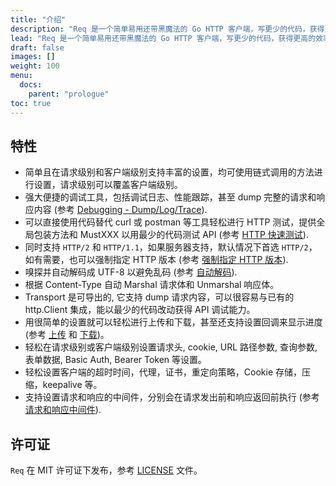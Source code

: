 ```yaml
---
title: "介绍"
description: "Req 是一个简单易用还带黑魔法的 Go HTTP 客户端，写更少的代码，获得更高的效率."
lead: "Req 是一个简单易用还带黑魔法的 Go HTTP 客户端，写更少的代码，获得更高的效率."
draft: false
images: []
weight: 100
menu:
  docs:
    parent: "prologue"
toc: true
---
```


## 特性

* 简单且在请求级别和客户端级别支持丰富的设置，均可使用链式调用的方法进行设置，请求级别可以覆盖客户端级别。
* 强大便捷的调试工具，包括调试日志、性能跟踪，甚至 dump 完整的请求和响应内容 (参考 [Debugging - Dump/Log/Trace](../../tutorial/debugging/)).
* 可以直接使用代码替代 curl 或 postman 等工具轻松进行 HTTP 测试，提供全局包装方法和 MustXXX 以用最少的代码测试 API (参考 [HTTP 快速测试](../../tutorial/quick-test/)).
* 同时支持 `HTTP/2` 和 `HTTP/1.1`，如果服务器支持，默认情况下首选 `HTTP/2`，如有需要，也可以强制指定 HTTP 版本 (参考 [强制指定 HTTP 版本](../../tutorial/force-http-version/)).
* 嗅探并自动解码成 UTF-8 以避免乱码 (参考 [自动解码](../../tutorial/auto-decode/)).
* 根据 Content-Type 自动 Marshal 请求体和 Unmarshal 响应体。
* Transport 是可导出的, 它支持 dump 请求内容，可以很容易与已有的 http.Client 集成，能以最少的代码改动获得 API 调试能力。
* 用很简单的设置就可以轻松进行上传和下载，甚至还支持设置回调来显示进度 (参考 [上传](../../tutorial/upload/) 和 [下载](../../tutorial/download/))。
* 轻松在请求级别或客户端级别设置请求头, cookie, URL 路径参数, 查询参数, 表单数据, Basic Auth, Bearer Token 等设置。
* 轻松设置客户端的超时时间，代理，证书，重定向策略，Cookie 存储，压缩，keepalive 等。
* 支持设置请求和响应的中间件，分别会在请求发出前和响应返回前执行 (参考 [请求和响应中间件](../../tutorial/middleware/)).

## 许可证

`Req` 在 MIT 许可证下发布，参考  [LICENSE](https://github.com/imroc/req/blob/master/LICENSE) 文件。
